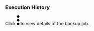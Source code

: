 ### Execution History

Click 
![Kebob](more_vert_kebob-15px.svg) to view details of the backup job.
